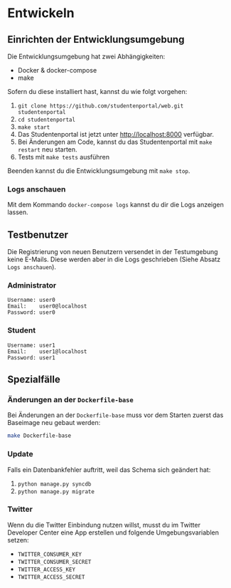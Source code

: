 # Entwickeln

## Einrichten der Entwicklungsumgebung

Die Entwicklungsumgebung hat zwei Abhängigkeiten:

- Docker & docker-compose
- make

Sofern du diese installiert hast, kannst du wie folgt vorgehen:

1. `git clone https://github.com/studentenportal/web.git studentenportal`
2. `cd studentenportal`
3. `make start`
4. Das Studentenportal ist jetzt unter [http://localhost:8000](http://localhost:8000) verfügbar.
5. Bei Änderungen am Code, kannst du das Studentenportal mit `make restart` neu starten.
6. Tests mit `make tests` ausführen

Beenden kannst du die Entwicklungsumgebung mit `make stop`.

### Logs anschauen

Mit dem Kommando `docker-compose logs` kannst du dir die Logs anzeigen lassen.

## Testbenutzer
Die Registrierung von neuen Benutzern versendet in der Testumgebung keine E-Mails. Diese werden aber in die Logs geschrieben (Siehe Absatz `Logs anschauen`).

### Administrator
```
Username: user0
Email:    user0@localhost
Password: user0
```

### Student
```
Username: user1
Email:    user1@localhost
Password: user1
```


## Spezialfälle
### Änderungen an der `Dockerfile-base`

Bei Änderungen an der `Dockerfile-base` muss vor dem Starten zuerst das Baseimage neu gebaut werden:

```bash
make Dockerfile-base
```

### Update 
Falls ein Datenbankfehler auftritt, weil das Schema sich geändert hat:

1. `python manage.py syncdb`
2. `python manage.py migrate`

### Twitter
Wenn du die Twitter Einbindung nutzen willst, musst du im Twitter Developer Center eine
App erstellen und folgende Umgebungsvariablen setzen:

- `TWITTER_CONSUMER_KEY`
- `TWITTER_CONSUMER_SECRET`
- `TWITTER_ACCESS_KEY`
- `TWITTER_ACCESS_SECRET`

